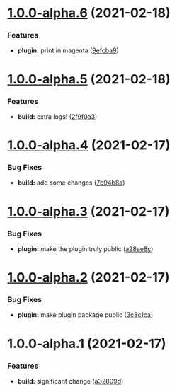 # [1.0.0-alpha.6](https://github.com/sebastiandg7/nx-plugin-test/compare/nx-plugin-test-v1.0.0-alpha.5...nx-plugin-test-v1.0.0-alpha.6) (2021-02-18)


### Features

* **plugin:** print in magenta ([9efcba9](https://github.com/sebastiandg7/nx-plugin-test/commit/9efcba9f79869c84d6ef4100ab34d664ee13cbd8))

# [1.0.0-alpha.5](https://github.com/sebastiandg7/nx-plugin-test/compare/nx-plugin-test-v1.0.0-alpha.4...nx-plugin-test-v1.0.0-alpha.5) (2021-02-18)


### Features

* **build:** extra logs! ([2f9f0a3](https://github.com/sebastiandg7/nx-plugin-test/commit/2f9f0a3fca2e9604ca317cb661fd0d699abb14cb))

# [1.0.0-alpha.4](https://github.com/sebastiandg7/nx-plugin-test/compare/nx-plugin-test-v1.0.0-alpha.3...nx-plugin-test-v1.0.0-alpha.4) (2021-02-17)


### Bug Fixes

* **build:** add some changes ([7b94b8a](https://github.com/sebastiandg7/nx-plugin-test/commit/7b94b8a663b314a319d389897bb894c202d3b4bb))

# [1.0.0-alpha.3](https://github.com/sebastiandg7/nx-plugin-test/compare/nx-plugin-test-v1.0.0-alpha.2...nx-plugin-test-v1.0.0-alpha.3) (2021-02-17)


### Bug Fixes

* **plugin:** make the plugin truly public ([a28ae8c](https://github.com/sebastiandg7/nx-plugin-test/commit/a28ae8cb9ac56a096339345adb8b7d17583b41b6))

# [1.0.0-alpha.2](https://github.com/sebastiandg7/nx-plugin-test/compare/nx-plugin-test-v1.0.0-alpha.1...nx-plugin-test-v1.0.0-alpha.2) (2021-02-17)


### Bug Fixes

* **plugin:** make plugin package public ([3c8c1ca](https://github.com/sebastiandg7/nx-plugin-test/commit/3c8c1ca49199bfc7499e9568fd271eadb1eca125))

# 1.0.0-alpha.1 (2021-02-17)


### Features

* **build:** significant change ([a32809d](https://github.com/sebastiandg7/nx-plugin-test/commit/a32809d0e8f618b2ab6945baa74e79f607787110))
